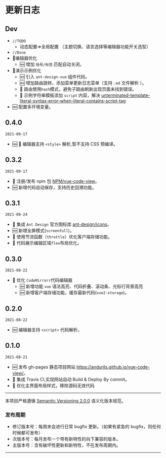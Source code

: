 # 更新日志

## Dev

- `//TODO`
  - 动态配置=>全局配置 （主题切换、语言选择等编辑器功能开关选型）
- `//Done`
- 🌟编辑器优化
  - 🆕 增加 `括号/标签` 匹配自动关闭。
- 🌟演示示例优化
  - 🆕 引入 `ant-design-vue` 组件代码。
  - 🆕 增加路由跳转，添加菜单更新日志菜单（支持 `.md` 文件解析 ）。
  - 💄 路由使用`hash`模式，避免子路由刷新出现页面未找到错误。
  - 💄 示例字符串模板添加 `script` 内容，解决 [unterminated-template-literal-syntax-error-when-literal-contains-script-tag](https://stackoverflow.com/questions/36607932/unterminated-template-literal-syntax-error-when-literal-contains-script-tag)
- 🆕 配置多环境变量。

## 0.4.0

`2021-09-17`

- 🆕 🎉 编辑器支持 `<style>` 解析,暂不支持 CSS 预编译。

## 0.3.2

`2021-09-17`

- 🌟 注册/发布 npm 包 [NPM/vue-code-view](https://www.npmjs.com/package/vue-code-view)。
- 🆕 新增代码自动保存，支持历史回溯功能。

## 0.3.1

`2021-08-24`

- 🌟 集成 `Ant Design` 官方图标库 [ant-design/icons](https://www.iconfont.cn/collections/detail?cid=9402)。
- 🆕 新增全屏模式(`screenfull`)。
- 💄 使用节流函数（`throttle`）优化客户端存储功能。
- 🌟 代码展示编辑区域`flex`布局优化。

## 0.3.0

`2021-08-22`

- 🌟 优化 `CodeMirrorr`代码编辑器
  - 🆕 新增功能 `vue` 语法高亮、代码折叠、滚动条、光标行背景高亮
  - 🆕 新增客户端存储功能，缓存最新代码(`vue2-storage`)。

## 0.2.0

`2021-08-22`

- 🆕 编辑器支持 `<script>` 代码解析。

## 0.1.0

`2021-08-21`

- 🆕 发布 gh-pages 静态项目网站 <https://andurils.github.io/vue-code-view/>。
- 👷 集成 Travis CI,实现网站自动 Build & Deploy By commit。
- 💄 优化主界面布局样式，移除源码无效代码

---

本项目严格遵循 [Semantic Versioning 2.0.0](http://semver.org/lang/zh-CN/) 语义化版本规范。

### 发布周期

- 修订版本号：每周末会进行日常 bugfix 更新。（如果有紧急的 bugfix，则任何时候都可发布）
- 次版本号：每月发布一个带有新特性的向下兼容的版本。
- 主版本号：含有破坏性更新和新特性，不在发布周期内。

---
